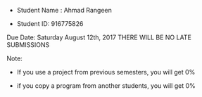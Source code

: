 - Student Name : Ahmad Rangeen      

- Student ID: 916775826

Due Date: Saturday August 12th, 2017
THERE WILL BE NO LATE SUBMISSIONS


Note:

* If you use a project from previous semesters, you will get 0% 

* if you copy a program from another students, you will get 0%


